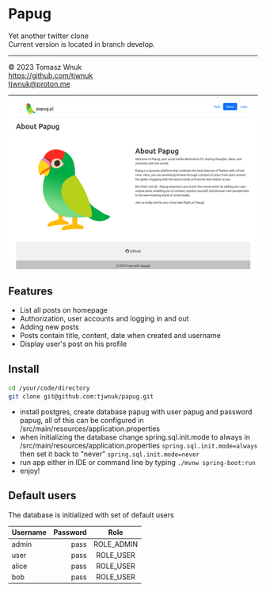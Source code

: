 # Papug
Yet another twitter clone\
Current version is located in branch develop.

---

© 2023 Tomasz Wnuk\
https://github.com/tjwnuk \
tjwnuk@proton.me

---

![about](screenshots/screen1.png)

## Features

* List all posts on homepage
* Authorization, user accounts and logging in and out
* Adding new posts
* Posts contain title, content, date when created and username
* Display user's post on his profile

## Install

```bash
cd /your/code/directory
git clone git@github.com:tjwnuk/papug.git
```
* install postgres, create database papug with user papug and password papug, all of this can be configured in /src/main/resources/application.properties
* when initializing the database change spring.sql.init.mode to always in /src/main/resources/application.properties
```spring.sql.init.mode=always```
then set it back to "never"
```spring.sql.init.mode=never```
* run app either in IDE or command line by typing
  ```./mvnw spring-boot:run```
* enjoy!

## Default users
The database is initialized with set of default users

Username |     Password | Role
| :--- |-------------:| :---:
admin  |         pass | ROLE_ADMIN
user  |         pass | ROLE_USER
alice  |         pass | ROLE_USER
bob  |         pass | ROLE_USER